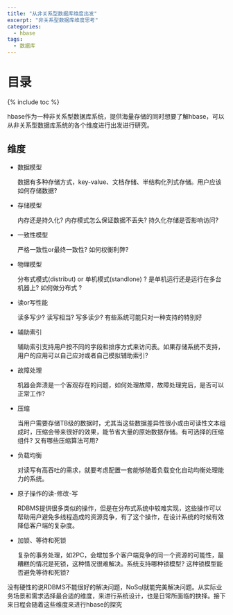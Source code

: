 ```yaml
---
title: "从非关系型数据库维度出发"
excerpt: "非关系型数据库维度思考"
categories:
  - hbase
tags:
  - 数据库
---
```


# 目录
{% include toc %}

hbase作为一种非关系型数据库系统，提供海量存储的同时想要了解hbase，可以从非关系型数据库系统的各个维度进行出发进行研究。

## 维度

* 数据模型

  数据有多种存储方式，key-value、文档存储、半结构化列式存储。用户应该如何存储数据? 

* 存储模型

  内存还是持久化? 内存模式怎么保证数据不丢失? 持久化存储是否影响访问? 

* 一致性模型

  严格一致性or最终一致性? 如何权衡利弊?

* 物理模型

  分布式模式(distribut) or 单机模式(standlone) ? 是单机运行还是运行在多台机器上? 如何做分布式 ?

* 读or写性能

  读多写少? 读写相当? 写多读少? 有些系统可能只对一种支持的特别好

* 辅助索引

  辅助索引支持用户按不同的字段和排序方式来访问表。如果存储系统不支持，用户的应用可以自己应对或者自己模拟辅助索引? 

* 故障处理

  机器会奔溃是一个客观存在的问题，如何处理故障，故障处理完后，是否可以正常工作? 

* 压缩

  当用户需要存储TB级的数据时，尤其当这些数据差异性很小或由可读性文本组成时，压缩会带来很好的效果，能节省大量的原始数据存储。有可选择的压缩组件? 又有哪些压缩算法可用? 

* 负载均衡

  对读写有高吞吐的需求，就要考虑配置一套能够随着负载变化自动均衡处理能力的系统。

* 原子操作的读-修改-写

  RDBMS提供很多类似的操作，但是在分布式系统中较难实现，这些操作可以帮助用户避免多线程造成的资源竞争，有了这个操作，在设计系统的时候有效降低客户端的复杂度。

* 加锁、等待和死锁

  复杂的事务处理，如2PC，会增加多个客户端竞争的同一个资源的可能性，最糟糕的情况是死锁，这种情况很难解决。系统支持哪种锁模型? 这种锁模型能否避免等待和死锁?

没有硬性的说RDBMS不能很好的解决问题，NoSql就能完美解决问题。从实际业务场景和需求选择最合适的维度，来进行系统设计，也是日常所面临的抉择。接下来日程会随着这些维度来进行hbase的探究